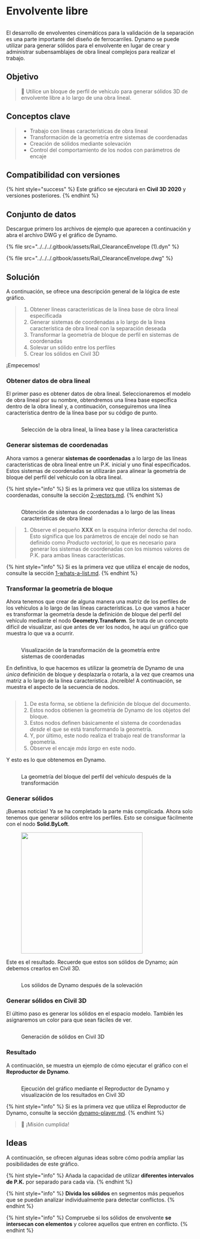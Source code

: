 # Envolvente libre

<figure><img src="../../../.gitbook/assets/Rail_ClearanceEnvelope_Player.gif" alt=""><figcaption></figcaption></figure>

El desarrollo de envolventes cinemáticos para la validación de la separación es una parte importante del diseño de ferrocarriles. Dynamo se puede utilizar para generar sólidos para el envolvente en lugar de crear y administrar subensamblajes de obra lineal complejos para realizar el trabajo.

## Objetivo

> :dart: Utilice un bloque de perfil de vehículo para generar sólidos 3D de envolvente libre a lo largo de una obra lineal.

## Conceptos clave

> * Trabajo con líneas características de obra lineal
> * Transformación de la geometría entre sistemas de coordenadas
> * Creación de sólidos mediante solevación
> * Control del comportamiento de los nodos con parámetros de encaje

## Compatibilidad con versiones

{% hint style="success" %} Este gráfico se ejecutará en **Civil 3D 2020** y versiones posteriores. {% endhint %}

## Conjunto de datos

Descargue primero los archivos de ejemplo que aparecen a continuación y abra el archivo DWG y el gráfico de Dynamo.

{% file src="../../../.gitbook/assets/Rail_ClearanceEnvelope (1).dyn" %}

{% file src="../../../.gitbook/assets/Rail_ClearanceEnvelope.dwg" %}

## Solución

A continuación, se ofrece una descripción general de la lógica de este gráfico.

> 1. Obtener líneas características de la línea base de obra lineal especificada
> 2. Generar sistemas de coordenadas a lo largo de la línea característica de obra lineal con la separación deseada
> 3. Transformar la geometría de bloque de perfil en sistemas de coordenadas
> 4. Solevar un sólido entre los perfiles
> 5. Crear los sólidos en Civil 3D

¡Empecemos!

### Obtener datos de obra lineal

El primer paso es obtener datos de obra lineal. Seleccionaremos el modelo de obra lineal por su nombre, obtendremos una línea base específica dentro de la obra lineal y, a continuación, conseguiremos una línea característica dentro de la línea base por su código de punto.

<figure><img src="../../../.gitbook/assets/Rail_ClearanceEnvelope_GetCorridorData.png" alt=""><figcaption><p>Selección de la obra lineal, la línea base y la línea característica</p></figcaption></figure>

### Generar sistemas de coordenadas

Ahora vamos a generar **sistemas de coordenadas** a lo largo de las líneas características de obra lineal entre un P.K. inicial y uno final especificados. Estos sistemas de coordenadas se utilizarán para alinear la geometría de bloque del perfil del vehículo con la obra lineal.

{% hint style="info" %} Si es la primera vez que utiliza los sistemas de coordenadas, consulte la sección [2-vectors.md](../../../5\_essential\_nodes\_and\_concepts/5-2\_geometry-for-computational-design/2-vectors.md "mention"). {% endhint %}

<figure><img src="../../../.gitbook/assets/Rail_ClearanceEnvelope_CreateCoordinateSystems.png" alt=""><figcaption><p>Obtención de sistemas de coordenadas a lo largo de las líneas características de obra lineal</p></figcaption></figure>

> 1. Observe el pequeño **XXX** en la esquina inferior derecha del nodo. Esto significa que los parámetros de encaje del nodo se han definido como _Producto vectorial_, lo que es necesario para generar los sistemas de coordenadas con los mismos valores de P.K. para ambas líneas características.

{% hint style="info" %} Si es la primera vez que utiliza el encaje de nodos, consulte la sección [1-whats-a-list.md](../../../5\_essential\_nodes\_and\_concepts/5-4\_designing-with-lists/1-whats-a-list.md "mention"). {% endhint %}

### Transformar la geometría de bloque

Ahora tenemos que crear de alguna manera una matriz de los perfiles de los vehículos a lo largo de las líneas características. Lo que vamos a hacer es transformar la geometría desde la definición de bloque del perfil del vehículo mediante el nodo **Geometry.Transform**. Se trata de un concepto difícil de visualizar, así que antes de ver los nodos, he aquí un gráfico que muestra lo que va a ocurrir.

<figure><img src="../../../.gitbook/assets/Rail_ClearanceEnvelope_TransformAnimation.gif" alt=""><figcaption><p>Visualización de la transformación de la geometría entre sistemas de coordenadas</p></figcaption></figure>

En definitiva, lo que hacemos es utilizar la geometría de Dynamo de una _única_ definición de bloque y desplazarla o rotarla, a la vez que creamos una matriz a lo largo de la línea característica. ¡Increíble! A continuación, se muestra el aspecto de la secuencia de nodos.

<figure><img src="../../../.gitbook/assets/Rail_ClearanceEnvelope_Transform.png" alt=""><figcaption></figcaption></figure>

> 1. De esta forma, se obtiene la definición de bloque del documento.
> 2. Estos nodos obtienen la geometría de Dynamo de los objetos del bloque.
> 3. Estos nodos definen básicamente el sistema de coordenadas _desde_ el que se está transformando la geometría.
> 4. Y, por último, este nodo realiza el trabajo real de transformar la geometría.
> 5. Observe el encaje _más largo_ en este nodo.

Y esto es lo que obtenemos en Dynamo.

<figure><img src="../../../.gitbook/assets/Rail_ClearanceEnvelope_Dynamo_Profiles.png" alt=""><figcaption><p>La geometría del bloque del perfil del vehículo después de la transformación</p></figcaption></figure>

### Generar sólidos

¡Buenas noticias! Ya se ha completado la parte más complicada. Ahora solo tenemos que generar sólidos entre los perfiles. Esto se consigue fácilmente con el nodo **Solid.ByLoft**.

<figure><img src="../../../.gitbook/assets/Rail_PlaceTies_SolidByLoft.png" alt="" width="325"><figcaption></figcaption></figure>

Este es el resultado. Recuerde que estos son sólidos de Dynamo; aún debemos crearlos en Civil 3D.

<figure><img src="../../../.gitbook/assets/Rail_ClearanceEnvelope_Dynamo_Solids.png" alt=""><figcaption><p>Los sólidos de Dynamo después de la solevación</p></figcaption></figure>

### Generar sólidos en Civil 3D

El último paso es generar los sólidos en el espacio modelo. También les asignaremos un color para que sean fáciles de ver.

<figure><img src="../../../.gitbook/assets/Rail_ClearanceEnvelope_SolidsToC3D.png" alt=""><figcaption><p>Generación de sólidos en Civil 3D</p></figcaption></figure>

### Resultado

A continuación, se muestra un ejemplo de cómo ejecutar el gráfico con el **Reproductor de Dynamo**.

<figure><img src="../../../.gitbook/assets/Rail_ClearanceEnvelope_Player.gif" alt=""><figcaption><p>Ejecución del gráfico mediante el Reproductor de Dynamo y visualización de los resultados en Civil 3D</p></figcaption></figure>

{% hint style="info" %} Si es la primera vez que utiliza el Reproductor de Dynamo, consulte la sección [dynamo-player.md](../../dynamo-player.md "mention"). {% endhint %}

> :tada: ¡Misión cumplida!

## Ideas

A continuación, se ofrecen algunas ideas sobre cómo podría ampliar las posibilidades de este gráfico.

{% hint style="info" %} Añada la capacidad de utilizar **diferentes intervalos de P.K.** por separado para cada vía. {% endhint %}

{% hint style="info" %} **Divida los sólidos** en segmentos más pequeños que se puedan analizar individualmente para detectar conflictos. {% endhint %}

{% hint style="info" %} Compruebe si los sólidos de envolvente **se intersecan con elementos** y coloree aquellos que entren en conflicto. {% endhint %}
